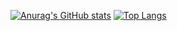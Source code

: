 [![Anurag's GitHub stats](https://github-readme-stats.vercel.app/api?username=jemlog&show_icons=true&theme=tokyonight)](https://github.com/jemlog/github-readme-stats)
[![Top Langs](https://github-readme-stats.vercel.app/api/top-langs/?username=jemlog&theme=tokyonight&layout=compact)](https://github.com/jemlog/github-readme-stats)
